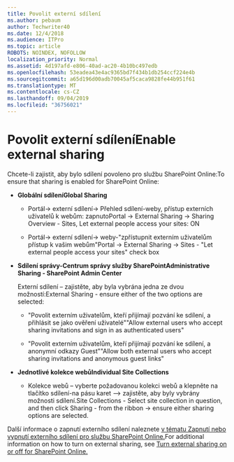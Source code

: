 ```yaml
---
title: Povolit externí sdílení
ms.author: pebaum
author: Techwriter40
ms.date: 12/4/2018
ms.audience: ITPro
ms.topic: article
ROBOTS: NOINDEX, NOFOLLOW
localization_priority: Normal
ms.assetid: 4d197afd-e806-40ad-ac20-4b10bc497edb
ms.openlocfilehash: 53eadea43e4ac9365bd7f434b1db254ccf224e4b
ms.sourcegitcommit: a65d196d00adb70045af5caca9828fe44b951f61
ms.translationtype: MT
ms.contentlocale: cs-CZ
ms.lasthandoff: 09/04/2019
ms.locfileid: "36756021"
---
```

# <a name="enable-external-sharing"></a><span data-ttu-id="80bbb-102">Povolit externí sdílení</span><span class="sxs-lookup"><span data-stu-id="80bbb-102">Enable external sharing</span></span>

 <span data-ttu-id="80bbb-103">Chcete-li zajistit, aby bylo sdílení povoleno pro službu SharePoint Online:</span><span class="sxs-lookup"><span data-stu-id="80bbb-103">To ensure that sharing is enabled for SharePoint Online:</span></span>
  
- <span data-ttu-id="80bbb-104">**Globální sdílení**</span><span class="sxs-lookup"><span data-stu-id="80bbb-104">**Global Sharing**</span></span>
    
  - <span data-ttu-id="80bbb-105">Portál-\> externí sdílení-\> Přehled sdílení-weby, přístup externích uživatelů k webům: zapnuto</span><span class="sxs-lookup"><span data-stu-id="80bbb-105">Portal -\> External Sharing -\> Sharing Overview - Sites, Let external people access your sites: ON</span></span>
    
  - <span data-ttu-id="80bbb-106">Portál-\> externí sdílení-\> weby-"zpřístupnit externím uživatelům přístup k vašim webům"</span><span class="sxs-lookup"><span data-stu-id="80bbb-106">Portal -\> External Sharing -\> Sites - "Let external people access your sites" check box</span></span>
    
- <span data-ttu-id="80bbb-107">**Sdílení správy-Centrum správy služby SharePoint**</span><span class="sxs-lookup"><span data-stu-id="80bbb-107">**Administrative Sharing - SharePoint Admin Center**</span></span>
    
    <span data-ttu-id="80bbb-108">Externí sdílení – zajistěte, aby byla vybrána jedna ze dvou možností:</span><span class="sxs-lookup"><span data-stu-id="80bbb-108">External Sharing - ensure either of the two options are selected:</span></span>
    
  - <span data-ttu-id="80bbb-109">"Povolit externím uživatelům, kteří přijímají pozvání ke sdílení, a přihlásit se jako ověření uživatelé"</span><span class="sxs-lookup"><span data-stu-id="80bbb-109">"Allow external users who accept sharing invitations and sign in as authenticated users"</span></span>
    
  - <span data-ttu-id="80bbb-110">"Povolit externím uživatelům, kteří přijímají pozvání ke sdílení, a anonymní odkazy Guest"</span><span class="sxs-lookup"><span data-stu-id="80bbb-110">"Allow both external users who accept sharing invitations and anonymous guest links"</span></span>
    
- <span data-ttu-id="80bbb-111">**Jednotlivé kolekce webů**</span><span class="sxs-lookup"><span data-stu-id="80bbb-111">**Individual Site Collections**</span></span>
    
  - <span data-ttu-id="80bbb-112">Kolekce webů – vyberte požadovanou kolekci webů a klepněte na tlačítko sdílení-na pásu karet –\> zajistěte, aby byly vybrány možnosti sdílení.</span><span class="sxs-lookup"><span data-stu-id="80bbb-112">Site Collections - Select site collection in question, and then click Sharing - from the ribbon -\> ensure either sharing options are selected.</span></span>
    
<span data-ttu-id="80bbb-113">Další informace o zapnutí externího sdílení naleznete [v tématu Zapnutí nebo vypnutí externího sdílení pro službu SharePoint Online.](https://go.microsoft.com/fwlink/?linkid=2047681&amp;clcid=0x409)</span><span class="sxs-lookup"><span data-stu-id="80bbb-113">For additional information on how to turn on external sharing, see [Turn external sharing on or off for SharePoint Online.](https://go.microsoft.com/fwlink/?linkid=2047681&amp;clcid=0x409)</span></span>
  

